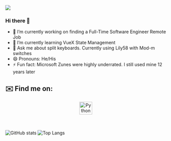 ![](https://visitor-badge.laobi.icu/badge?page_id=PilarCha)

### Hi there 👋

<!--
**PilarCha/PilarCha** is a ✨ _special_ ✨ repository because its `README.md` (this file) appears on your GitHub profile.

Here are some ideas to get you started:
-->
- 🔭 I’m currently working on finding a Full-Time Software Engineer Remote Job
- 🌱 I’m currently learning VueX State Management
- 💬 Ask me about split keyboards. Currently using Lily58 with Mod-m switches
- 😄 Pronouns: He/His
- ⚡ Fun fact: Microsoft Zunes were highly underrated. I still used mine 12 years later

## ✉️ Find me on:

<p align="center">
 <a href="https://www.linkedin.com/in/pilar-chavez/" target="_blank" rel="noopener noreferrer"> <img src="https://cdn.jsdelivr.net/npm/simple-icons@v3/icons/linkedin.svg" alt="Python" height="40" style="vertical-align:top; margin:4px"></a>
</p>

<br />

![GitHub stats](https://github-readme-stats.vercel.app/api?username=PilarCha&show_icons=true&theme=radical)
![Top Langs](https://github-readme-stats.vercel.app/api/top-langs/?username=PilarCha&theme=radical&hide=HTML,css)
